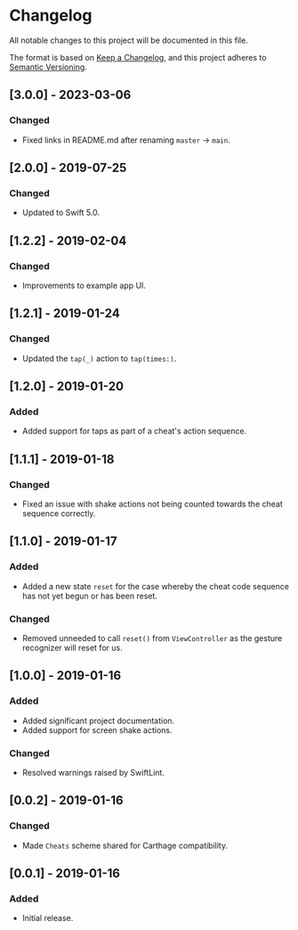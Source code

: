 # Changelog
All notable changes to this project will be documented in this file.

The format is based on [Keep a Changelog](https://keepachangelog.com/en/1.0.0/),
and this project adheres to [Semantic Versioning](https://semver.org/spec/v2.0.0.html).

## [3.0.0] - 2023-03-06
### Changed
- Fixed links in README.md after renaming `master` -> `main`.

## [2.0.0] - 2019-07-25
### Changed
- Updated to Swift 5.0.

## [1.2.2] - 2019-02-04
### Changed
- Improvements to example app UI.

## [1.2.1] - 2019-01-24
### Changed
- Updated the `tap(_)` action to `tap(times:)`.

## [1.2.0] - 2019-01-20
### Added
- Added support for taps as part of a cheat's action sequence.

## [1.1.1] - 2019-01-18
### Changed
- Fixed an issue with shake actions not being counted towards the cheat sequence correctly.

## [1.1.0] - 2019-01-17
### Added
- Added a new state `reset` for the case whereby the cheat code sequence has not yet begun or has been reset.
### Changed
- Removed unneeded to call `reset()` from `ViewController` as the gesture recognizer will reset for us.

## [1.0.0] - 2019-01-16
### Added
- Added significant project documentation.
- Added support for screen shake actions.
### Changed
- Resolved warnings raised by SwiftLint.

## [0.0.2] - 2019-01-16
### Changed
- Made `Cheats` scheme shared for Carthage compatibility.

## [0.0.1] - 2019-01-16
### Added
- Initial release.